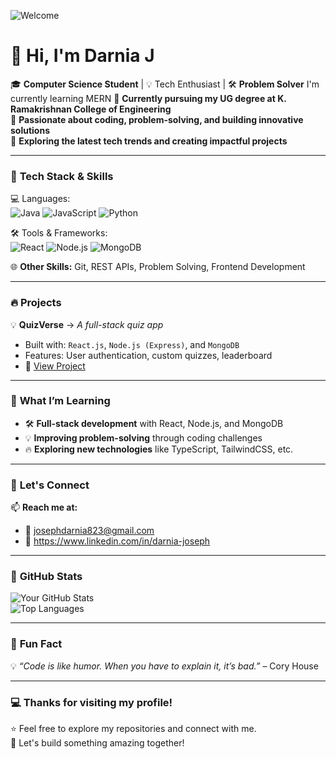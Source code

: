 
<!-- Banner or Profile Header -->
![Welcome](https://user-images.githubusercontent.com/your-username/banner-image.png)  
<!-- You can add a banner image here. Use a relevant tech-themed banner. -->

# 👋 Hi, I'm Darnia J
🎓 **Computer Science Student** | 💡 Tech Enthusiast | 🛠️ **Problem Solver**
I'm currently learning MERN
🔹 **Currently pursuing my UG degree at K. Ramakrishnan College of Engineering**  
🔹 **Passionate about coding, problem-solving, and building innovative solutions**  
🔹 **Exploring the latest tech trends and creating impactful projects**

---

### 🚀 **Tech Stack & Skills**
💻 Languages:  
![Java](https://img.shields.io/badge/Java-ED8B00?style=for-the-badge&logo=java&logoColor=white)
![JavaScript](https://img.shields.io/badge/JavaScript-F7DF1E?style=for-the-badge&logo=javascript&logoColor=black)
![Python](https://img.shields.io/badge/Python-3776AB?style=for-the-badge&logo=python&logoColor=white)

🛠️ Tools & Frameworks:  
![React](https://img.shields.io/badge/React-20232A?style=for-the-badge&logo=react&logoColor=61DAFB)
![Node.js](https://img.shields.io/badge/Node.js-43853D?style=for-the-badge&logo=node.js&logoColor=white)
![MongoDB](https://img.shields.io/badge/MongoDB-4EA94B?style=for-the-badge&logo=mongodb&logoColor=white)

🌐 **Other Skills:** Git, REST APIs, Problem Solving, Frontend Development

---

### 🔥 **Projects**
💡 **QuizVerse** → *A full-stack quiz app*  
- Built with: `React.js`, `Node.js (Express)`, and `MongoDB`  
- Features: User authentication, custom quizzes, leaderboard  
- 🚀 [View Project](https://github.com/your-username/QuizVerse)
---

### 🌱 **What I’m Learning**
- 🛠️ **Full-stack development** with React, Node.js, and MongoDB  
- 💡 **Improving problem-solving** through coding challenges  
- 🔥 **Exploring new technologies** like TypeScript, TailwindCSS, etc.

---

### 💬 **Let's Connect**
📫 **Reach me at:**  
- 📧 josephdarnia823@gmail.com  
- 💼  https://www.linkedin.com/in/darnia-joseph

---
### 🎯 **GitHub Stats**
![Your GitHub Stats](https://github-readme-stats.vercel.app/api?username=DarniaJoseph&show_icons=true&theme=radical)  
![Top Languages](https://github-readme-stats.vercel.app/api/top-langs/?username=DarniaJoseph&layout=compact&theme=radical)

---

### 🌟 **Fun Fact**
💡 *“Code is like humor. When you have to explain it, it’s bad.”* – Cory House  

---

### 💻 **Thanks for visiting my profile!**  
⭐️ Feel free to explore my repositories and connect with me.  
🚀 Let's build something amazing together!  

<!---
DarniaJoseph/DarniaJoseph is a ✨ special ✨ repository because its `README.md` (this file) appears on your GitHub profile.
You can click the Preview link to take a look at your changes.
--->
